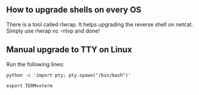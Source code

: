 ## How to upgrade shells on every OS
There is a tool called rlwrap. It helps upgrading the reverse shell on netcat. Simply use rlwrap nc -nlvp <port> and done!

## Manual upgrade to TTY on Linux
Run the following lines:

```
python -c 'import pty; pty.spawn("/bin/bash")'

export TERM=xterm
```

